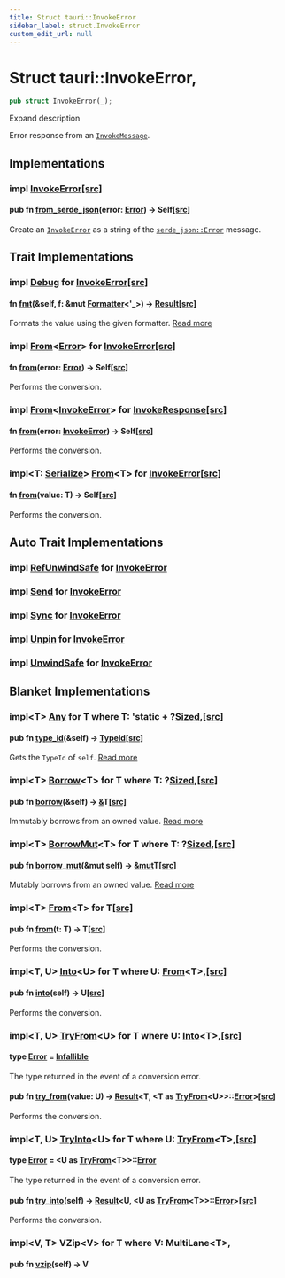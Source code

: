 ```yaml
---
title: Struct tauri::InvokeError
sidebar_label: struct.InvokeError
custom_edit_url: null
---
```


  # Struct tauri::InvokeError,

```rs
pub struct InvokeError(_);
```

Expand description

Error response from an [`InvokeMessage`](/docs/api/rust/tauri/struct.InvokeMessage "InvokeMessage").

## Implementations

### impl [InvokeError](/docs/api/rust/tauri/struct.InvokeError "struct tauri::InvokeError")[\[src\]](/docs/api/rust/tauri/../src/tauri/hooks.rs#55-61 "goto source code")

#### pub fn [from_serde_json](/docs/api/rust/tauri/about:blank#method.from_serde_json)(error: [Error](https://docs.rs/serde_json/1.0.66/serde_json/error/struct.Error.html "struct serde_json::error::Error")) -> Self[\[src\]](/docs/api/rust/tauri/../src/tauri/hooks.rs#58-60 "goto source code")

Create an [`InvokeError`](/docs/api/rust/tauri/struct.InvokeError "InvokeError") as a string of the [`serde_json::Error`](https://docs.rs/serde_json/1.0.66/serde_json/error/struct.Error.html "serde_json::Error") message.

## Trait Implementations

### impl [Debug](https://doc.rust-lang.org/1.54.0/core/fmt/trait.Debug.html "trait core::fmt::Debug") for [InvokeError](/docs/api/rust/tauri/struct.InvokeError "struct tauri::InvokeError")[\[src\]](/docs/api/rust/tauri/../src/tauri/hooks.rs#52 "goto source code")

#### fn [fmt](https://doc.rust-lang.org/1.54.0/core/fmt/trait.Debug.html#tymethod.fmt)(&self, f: &mut [Formatter](https://doc.rust-lang.org/1.54.0/core/fmt/struct.Formatter.html "struct core::fmt::Formatter")&lt;'\_>) -> [Result](https://doc.rust-lang.org/1.54.0/core/fmt/type.Result.html "type core::fmt::Result")[\[src\]](/docs/api/rust/tauri/../src/tauri/hooks.rs#52 "goto source code")

Formats the value using the given formatter. [Read more](https://doc.rust-lang.org/1.54.0/core/fmt/trait.Debug.html#tymethod.fmt)

### impl [From](https://doc.rust-lang.org/1.54.0/core/convert/trait.From.html "trait core::convert::From")&lt;[Error](/docs/api/rust/tauri/enum.Error "enum tauri::Error")> for [InvokeError](/docs/api/rust/tauri/struct.InvokeError "struct tauri::InvokeError")[\[src\]](/docs/api/rust/tauri/../src/tauri/hooks.rs#72-77 "goto source code")

#### fn [from](https://doc.rust-lang.org/1.54.0/core/convert/trait.From.html#tymethod.from)(error: [Error](/docs/api/rust/tauri/enum.Error "enum tauri::Error")) -> Self[\[src\]](/docs/api/rust/tauri/../src/tauri/hooks.rs#74-76 "goto source code")

Performs the conversion.

### impl [From](https://doc.rust-lang.org/1.54.0/core/convert/trait.From.html "trait core::convert::From")&lt;[InvokeError](/docs/api/rust/tauri/struct.InvokeError "struct tauri::InvokeError")> for [InvokeResponse](/docs/api/rust/tauri/enum.InvokeResponse "enum tauri::InvokeResponse")[\[src\]](/docs/api/rust/tauri/../src/tauri/hooks.rs#112-116 "goto source code")

#### fn [from](https://doc.rust-lang.org/1.54.0/core/convert/trait.From.html#tymethod.from)(error: [InvokeError](/docs/api/rust/tauri/struct.InvokeError "struct tauri::InvokeError")) -> Self[\[src\]](/docs/api/rust/tauri/../src/tauri/hooks.rs#113-115 "goto source code")

Performs the conversion.

### impl&lt;T: [Serialize](https://docs.rs/serde/1.0.127/serde/ser/trait.Serialize.html "trait serde::ser::Serialize")> [From](https://doc.rust-lang.org/1.54.0/core/convert/trait.From.html "trait core::convert::From")&lt;T> for [InvokeError](/docs/api/rust/tauri/struct.InvokeError "struct tauri::InvokeError")[\[src\]](/docs/api/rust/tauri/../src/tauri/hooks.rs#63-70 "goto source code")

#### fn [from](https://doc.rust-lang.org/1.54.0/core/convert/trait.From.html#tymethod.from)(value: T) -> Self[\[src\]](/docs/api/rust/tauri/../src/tauri/hooks.rs#65-69 "goto source code")

Performs the conversion.

## Auto Trait Implementations

### impl [RefUnwindSafe](https://doc.rust-lang.org/1.54.0/std/panic/trait.RefUnwindSafe.html "trait std::panic::RefUnwindSafe") for [InvokeError](/docs/api/rust/tauri/struct.InvokeError "struct tauri::InvokeError")

### impl [Send](https://doc.rust-lang.org/1.54.0/core/marker/trait.Send.html "trait core::marker::Send") for [InvokeError](/docs/api/rust/tauri/struct.InvokeError "struct tauri::InvokeError")

### impl [Sync](https://doc.rust-lang.org/1.54.0/core/marker/trait.Sync.html "trait core::marker::Sync") for [InvokeError](/docs/api/rust/tauri/struct.InvokeError "struct tauri::InvokeError")

### impl [Unpin](https://doc.rust-lang.org/1.54.0/core/marker/trait.Unpin.html "trait core::marker::Unpin") for [InvokeError](/docs/api/rust/tauri/struct.InvokeError "struct tauri::InvokeError")

### impl [UnwindSafe](https://doc.rust-lang.org/1.54.0/std/panic/trait.UnwindSafe.html "trait std::panic::UnwindSafe") for [InvokeError](/docs/api/rust/tauri/struct.InvokeError "struct tauri::InvokeError")

## Blanket Implementations

### impl&lt;T> [Any](https://doc.rust-lang.org/1.54.0/core/any/trait.Any.html "trait core::any::Any") for T where T: 'static + ?[Sized](https://doc.rust-lang.org/1.54.0/core/marker/trait.Sized.html "trait core::marker::Sized"),[\[src\]](https://doc.rust-lang.org/1.54.0/src/core/any.rs.html#131-135 "goto source code")

#### pub fn [type_id](https://doc.rust-lang.org/1.54.0/core/any/trait.Any.html#tymethod.type_id)(&self) -> [TypeId](https://doc.rust-lang.org/1.54.0/core/any/struct.TypeId.html "struct core::any::TypeId")[\[src\]](https://doc.rust-lang.org/1.54.0/src/core/any.rs.html#132 "goto source code")

Gets the `TypeId` of `self`. [Read more](https://doc.rust-lang.org/1.54.0/core/any/trait.Any.html#tymethod.type_id)

### impl&lt;T> [Borrow](https://doc.rust-lang.org/1.54.0/core/borrow/trait.Borrow.html "trait core::borrow::Borrow")&lt;T> for T where T: ?[Sized](https://doc.rust-lang.org/1.54.0/core/marker/trait.Sized.html "trait core::marker::Sized"),[\[src\]](https://doc.rust-lang.org/1.54.0/src/core/borrow.rs.html#208-213 "goto source code")

#### pub fn [borrow](https://doc.rust-lang.org/1.54.0/core/borrow/trait.Borrow.html#tymethod.borrow)(&self) -> [&](https://doc.rust-lang.org/1.54.0/std/primitive.reference.html)T[\[src\]](https://doc.rust-lang.org/1.54.0/src/core/borrow.rs.html#210 "goto source code")

Immutably borrows from an owned value. [Read more](https://doc.rust-lang.org/1.54.0/core/borrow/trait.Borrow.html#tymethod.borrow)

### impl&lt;T> [BorrowMut](https://doc.rust-lang.org/1.54.0/core/borrow/trait.BorrowMut.html "trait core::borrow::BorrowMut")&lt;T> for T where T: ?[Sized](https://doc.rust-lang.org/1.54.0/core/marker/trait.Sized.html "trait core::marker::Sized"),[\[src\]](https://doc.rust-lang.org/1.54.0/src/core/borrow.rs.html#216-220 "goto source code")

#### pub fn [borrow_mut](https://doc.rust-lang.org/1.54.0/core/borrow/trait.BorrowMut.html#tymethod.borrow_mut)(&mut self) -> [&mut](https://doc.rust-lang.org/1.54.0/std/primitive.reference.html)T[\[src\]](https://doc.rust-lang.org/1.54.0/src/core/borrow.rs.html#217 "goto source code")

Mutably borrows from an owned value. [Read more](https://doc.rust-lang.org/1.54.0/core/borrow/trait.BorrowMut.html#tymethod.borrow_mut)

### impl&lt;T> [From](https://doc.rust-lang.org/1.54.0/core/convert/trait.From.html "trait core::convert::From")&lt;T> for T[\[src\]](https://doc.rust-lang.org/1.54.0/src/core/convert/mod.rs.html#544-548 "goto source code")

#### pub fn [from](https://doc.rust-lang.org/1.54.0/core/convert/trait.From.html#tymethod.from)(t: T) -> T[\[src\]](https://doc.rust-lang.org/1.54.0/src/core/convert/mod.rs.html#545 "goto source code")

Performs the conversion.

### impl&lt;T, U> [Into](https://doc.rust-lang.org/1.54.0/core/convert/trait.Into.html "trait core::convert::Into")&lt;U> for T where U: [From](https://doc.rust-lang.org/1.54.0/core/convert/trait.From.html "trait core::convert::From")&lt;T>,[\[src\]](https://doc.rust-lang.org/1.54.0/src/core/convert/mod.rs.html#533-540 "goto source code")

#### pub fn [into](https://doc.rust-lang.org/1.54.0/core/convert/trait.Into.html#tymethod.into)(self) -> U[\[src\]](https://doc.rust-lang.org/1.54.0/src/core/convert/mod.rs.html#537 "goto source code")

Performs the conversion.

### impl&lt;T, U> [TryFrom](https://doc.rust-lang.org/1.54.0/core/convert/trait.TryFrom.html "trait core::convert::TryFrom")&lt;U> for T where U: [Into](https://doc.rust-lang.org/1.54.0/core/convert/trait.Into.html "trait core::convert::Into")&lt;T>,[\[src\]](https://doc.rust-lang.org/1.54.0/src/core/convert/mod.rs.html#581-590 "goto source code")

#### type [Error](https://doc.rust-lang.org/1.54.0/core/convert/trait.TryFrom.html#associatedtype.Error) = [Infallible](https://doc.rust-lang.org/1.54.0/core/convert/enum.Infallible.html "enum core::convert::Infallible")

The type returned in the event of a conversion error.

#### pub fn [try_from](https://doc.rust-lang.org/1.54.0/core/convert/trait.TryFrom.html#tymethod.try_from)(value: U) -> [Result](https://doc.rust-lang.org/1.54.0/core/result/enum.Result.html "enum core::result::Result")&lt;T, &lt;T as [TryFrom](https://doc.rust-lang.org/1.54.0/core/convert/trait.TryFrom.html "trait core::convert::TryFrom")&lt;U>>::[Error](https://doc.rust-lang.org/1.54.0/core/convert/trait.TryFrom.html#associatedtype.Error "type core::convert::TryFrom::Error")>[\[src\]](https://doc.rust-lang.org/1.54.0/src/core/convert/mod.rs.html#587 "goto source code")

Performs the conversion.

### impl&lt;T, U> [TryInto](https://doc.rust-lang.org/1.54.0/core/convert/trait.TryInto.html "trait core::convert::TryInto")&lt;U> for T where U: [TryFrom](https://doc.rust-lang.org/1.54.0/core/convert/trait.TryFrom.html "trait core::convert::TryFrom")&lt;T>,[\[src\]](https://doc.rust-lang.org/1.54.0/src/core/convert/mod.rs.html#567-576 "goto source code")

#### type [Error](https://doc.rust-lang.org/1.54.0/core/convert/trait.TryInto.html#associatedtype.Error) = &lt;U as [TryFrom](https://doc.rust-lang.org/1.54.0/core/convert/trait.TryFrom.html "trait core::convert::TryFrom")&lt;T>>::[Error](https://doc.rust-lang.org/1.54.0/core/convert/trait.TryFrom.html#associatedtype.Error "type core::convert::TryFrom::Error")

The type returned in the event of a conversion error.

#### pub fn [try_into](https://doc.rust-lang.org/1.54.0/core/convert/trait.TryInto.html#tymethod.try_into)(self) -> [Result](https://doc.rust-lang.org/1.54.0/core/result/enum.Result.html "enum core::result::Result")&lt;U, &lt;U as [TryFrom](https://doc.rust-lang.org/1.54.0/core/convert/trait.TryFrom.html "trait core::convert::TryFrom")&lt;T>>::[Error](https://doc.rust-lang.org/1.54.0/core/convert/trait.TryFrom.html#associatedtype.Error "type core::convert::TryFrom::Error")>[\[src\]](https://doc.rust-lang.org/1.54.0/src/core/convert/mod.rs.html#573 "goto source code")

Performs the conversion.

### impl&lt;V, T> VZip&lt;V> for T where V: MultiLane&lt;T>,

#### pub fn [vzip](/docs/api/rust/tauri/about:blank#tymethod.vzip)(self) -> V
  